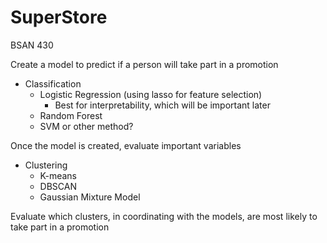 # SuperStore

BSAN 430

Create a model to predict if a person will take part in a promotion

* Classification
  * Logistic Regression (using lasso for feature selection)
    * Best for interpretability, which will be important later
  * Random Forest
  * SVM or other method?
    
Once the model is created, evaluate important variables

* Clustering
  * K-means
  * DBSCAN
  * Gaussian Mixture Model
  
Evaluate which clusters, in coordinating with the models, are most likely to take part in a promotion
